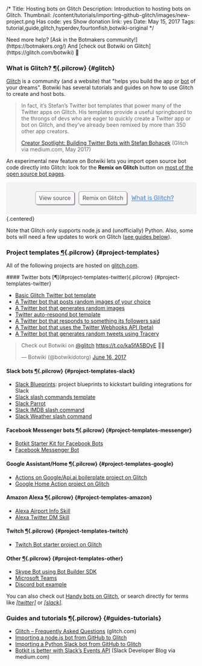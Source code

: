 /*
Title: Hosting bots on Glitch
Description: Introduction to hosting bots on Glitch.
Thumbnail: /content/tutorials/importing-github-glitch/images/new-project.png
Has code: yes
Show donation link: yes
Date: May 15, 2017
Tags: tutorial,guide,glitch,hyperdev,fourtonfish,botwiki-original
*/

<div class="note" markdown="1">
  Need more help? [Ask in the Botmakers community!](https://botmakers.org/) And [check out Botwiki on Glitch](https://glitch.com/botwiki) 🎏
</div>


### What is Glitch? [¶](#glitch){.pilcrow} {#glitch}

[Glitch](https://glitch.com) is a community (and a website) that "helps you build the app or [bot](https://glitch.com/handy-bots) of your dreams". Botwiki has several tutorials and guides on how to use Glitch to create and host bots.

> In fact, it’s Stefan’s Twitter bot templates that power many of the Twitter apps on Glitch. His templates provide a useful springboard to the throngs of devs who are eager to quickly create a Twitter app or bot on Glitch, and they’ve already been remixed by more than 350 other app creators.
>
> [Creator Spotlight: Building Twitter Bots with Stefan Bohacek](https://medium.com/glitch/creator-spotlight-building-twitter-bots-with-stefan-bohacek-4caf436f277) (Glitch via medium.com, May 2017)


An experimental new feature on Botwiki lets you import open source bot code directly into Glitch: look for the **Remix on Glitch** button on [most of the open source bot pages](/tag/opensource).

![Remix on Glitch](/content/tutorials/hosting-bots-glitch/images/remix-on-glitch-v2.png){.centered}

Note that Glitch only supports node.js and (unofficially) Python. Also, some bots will need a few updates to work on Glitch ([see guides below](#guides-tutorials)).


### Project templates [¶](#project-templates){.pilcrow} {#project-templates}

All of the following projects are hosted on [glitch.com](https://glitch.com/).

<div class="row">
  <div class="col-sm-12 col-md-6 no-pad" markdown="1">
#### Twitter bots [¶](#project-templates-twitter){.pilcrow} {#project-templates-twitter}

- [Basic Glitch Twitter bot template](https://glitch.com/edit/#!/twitterbot) 
- [A Twitter bot that posts random images of your choice](https://glitch.com/edit/#!/random-image-twitterbot) 
- [A Twitter bot that generates random images](https://glitch.com/edit/#!/random-image-generator-twitterbot) 
- [Twitter auto-respond bot template](https://glitch.com/edit/#!/twitterbot-autorespond) 
- [A Twitter bot that responds to something its followers said](https://glitch.com/edit/#!/twitterbot-follower-autoreply) 
- [A Twitter bot that uses the Twitter Webhooks API (beta)](https://glitch.com/edit/#!/twitterbot-webhooks) 
- [A Twitter bot that generates random tweets using Tracery](https://glitch.com/edit/#!/tracery-twitter-bot) 
  </div>
  <div class="col-sm-12 col-md-6 centered-text no-pad">
    <blockquote class="twitter-tweet" data-lang="en"><p lang="ht" dir="ltr">Check out Botwiki on <a href="https://twitter.com/glitch">@glitch</a> <a href="https://t.co/ka5fA5BOyE">https://t.co/ka5fA5BOyE</a> 🎉🎏</p>&mdash; Botwiki (@botwikidotorg) <a href="https://twitter.com/botwikidotorg/status/875718704843161600">June 16, 2017</a></blockquote>
  </div>
</div>



#### Slack bots [¶](#project-templates-slack){.pilcrow} {#project-templates-slack}

- [Slack Blueprints](https://glitch.com/slack-blueprints): project blueprints to kickstart building integrations for Slack 
- [Slack slash commands template](https://glitch.com/edit/#!/museum-by-colors) 
- [Slack Parrot](https://glitch.com/edit/#!/slack-parrot) 
- [Slack IMDB slash command](https://glitch.com/edit/#!/slack-imdb) 
- [Slack Weather slash command](https://glitch.com/edit/#!/slack-weather) 

#### Facebook Messenger bots [¶](#project-templates-messenger){.pilcrow} {#project-templates-messenger}

- [Botkit Starter Kit for Facebook Bots](https://glitch.com/edit/#!/botkit-facebook) 
- [Facebook Messenger Bot](https://glitch.com/~messenger-bot) 

#### Google Assistant/Home [¶](#project-templates-google){.pilcrow} {#project-templates-google}

- [Actions on Google/Api.ai boilerplate project on Glitch](https://glitch.com/edit/#!/project/actions-on-google-api-ai-boilerplate) 
- [Google Home Action project on Glitch](https://glitch.com/edit/#!/google-home) 

#### Amazon Alexa [¶](#project-templates-amazon){.pilcrow} {#project-templates-amazon}

- [Alexa Airport Info Skill](https://glitch.com/edit/#!/alexa-skill) 
- [Alexa Twitter DM Skill](https://glitch.com/edit/#!/alexa-twitter-dm-skill)

#### Twitch [¶](#project-templates-twitch){.pilcrow} {#project-templates-twitch}

- [Twitch Bot starter project on Glitch](https://glitch.com/edit/#!/twitch-bot) 

#### Other [¶](#project-templates-other){.pilcrow} {#project-templates-other}

- [Skype Bot using Bot Builder SDK](https://glitch.com/edit/#!/bot-builder-skype) 
- [Microsoft Teams](https://glitch.com/~botkit-teams)
- [Discord bot example](https://glitch.com/edit/#!/discord-bot-example)

You can also check out [Handy bots on Glitch](https://glitch.com/handy-bots), or search directly for terms like [*[twitter]*](https://glitch.com/search?q=twitter) or [*[slack]*](https://glitch.com/search?q=slack).


### Guides and tutorials [¶](#guides-tutorials){.pilcrow} {#guides-tutorials}

- [Glitch – Frequently Asked Questions](https://glitch.com/faq) (glitch.com)
- [Importing a node.js bot from GitHub to Glitch](/tutorials/importing-github-glitch/)
- [Importing a Python Slack bot from GitHub to Glitch](/tutorials/importing-github-glitch-slackbot-python/)
- [Botkit is better with Slack’s Events API](https://medium.com/slack-developer-blog/botkit-is-better-with-slacks-events-api-f9a27e051591) (Slack Developer Blog via medium.com)

<script async src="//platform.twitter.com/widgets.js" charset="utf-8"></script>
